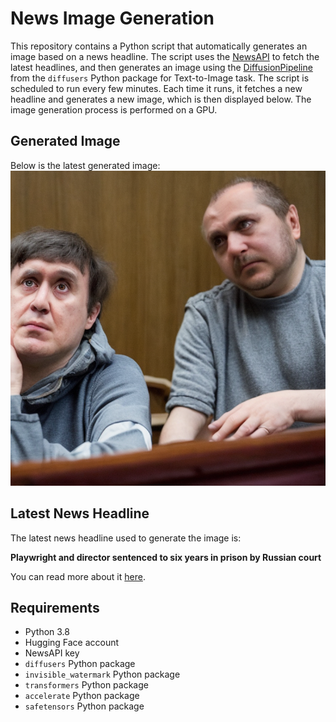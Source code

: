 # News Image Generation
This repository contains a Python script that automatically generates an image based on a news headline. The script uses the [NewsAPI](https://newsapi.org/) to fetch the latest headlines, and then generates an image using the [DiffusionPipeline](https://github.com/huggingface/diffusers) from the `diffusers` Python package for Text-to-Image task.
The script is scheduled to run every few minutes. Each time it runs, it fetches a new headline and generates a new image, which is then displayed below. The image generation process is performed on a GPU.

## Generated Image
Below is the latest generated image:
![Generated Image](image.png)

## Latest News Headline
The latest news headline used to generate the image is:

**Playwright and director sentenced to six years in prison by Russian court**

You can read more about it [here](https://news.google.com/rss/articles/CBMiX2h0dHBzOi8vd3d3Lndhc2hpbmd0b25wb3N0LmNvbS93b3JsZC8yMDI0LzA3LzA4L3BsYXl3cmlnaHQtZGlyZWN0b3Itc2VudGVuY2VkLXJ1c3NpYS1leHRyZW1pc20v0gEA?oc=5).

## Requirements
- Python 3.8
- Hugging Face account
- NewsAPI key
- `diffusers` Python package
- `invisible_watermark` Python package
- `transformers` Python package
- `accelerate` Python package
- `safetensors` Python package
